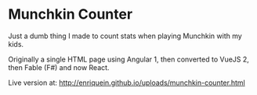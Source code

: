 # Munchkin Counter

Just a dumb thing I made to count stats when playing Munchkin with my kids.

Originally a single HTML page using Angular 1, then converted to VueJS 2,
then Fable (F#) and now React.

Live version at: http://enriquein.github.io/uploads/munchkin-counter.html